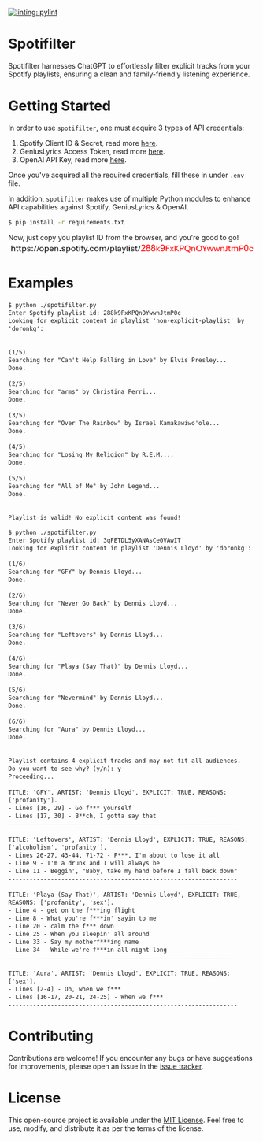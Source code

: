 [![linting: pylint](https://img.shields.io/badge/linting-pylint-yellowgreen)](https://github.com/pylint-dev/pylint)

# Spotifilter

Spotifilter harnesses ChatGPT to effortlessly filter explicit tracks from your Spotify playlists, ensuring a clean and family-friendly listening experience.

# Getting Started

In order to use `spotifilter`, one must acquire 3 types of API credentials:

1. Spotify Client ID & Secret, read more [here](https://developer.spotify.com/documentation/web-api).
2. GeniusLyrics Access Token, read more [here](https://docs.genius.com/#/getting-started-h1).
3. OpenAI API Key, read more [here](https://platform.openai.com/api-keys).

Once you've acquired all the required credentials, fill these in under `.env` file.

In addition, `spotifilter` makes use of multiple Python modules to enhance API capabilities against Spotify, GeniusLyrics & OpenAI.

```bash
$ pip install -r requirements.txt
```

Now, just copy you playlist ID from the browser, and you're good to go!
![alt text](playlist_id.png)

# Examples

```
$ python ./spotifilter.py
Enter Spotify playlist id: 288k9FxKPQnOYwwnJtmP0c
Looking for explicit content in playlist 'non-explicit-playlist' by 'doronkg':


(1/5)
Searching for "Can't Help Falling in Love" by Elvis Presley...
Done.

(2/5)
Searching for "arms" by Christina Perri...
Done.

(3/5)
Searching for "Over The Rainbow" by Israel Kamakawiwo'ole...
Done.

(4/5)
Searching for "Losing My Religion" by R.E.M....
Done.

(5/5)
Searching for "All of Me" by John Legend...
Done.


Playlist is valid! No explicit content was found!
```

```
$ python ./spotifilter.py
Enter Spotify playlist id: 3qFETDL5yXANAsCe0VAwIT
Looking for explicit content in playlist 'Dennis Lloyd' by 'doronkg':

(1/6)
Searching for "GFY" by Dennis Lloyd...
Done.

(2/6)
Searching for "Never Go Back" by Dennis Lloyd...
Done.

(3/6)
Searching for "Leftovers" by Dennis Lloyd...
Done.

(4/6)
Searching for "Playa (Say That)" by Dennis Lloyd...
Done.

(5/6)
Searching for "Nevermind" by Dennis Lloyd...
Done.

(6/6)
Searching for "Aura" by Dennis Lloyd...
Done.


Playlist contains 4 explicit tracks and may not fit all audiences.
Do you want to see why? (y/n): y
Proceeding...

TITLE: 'GFY', ARTIST: 'Dennis Lloyd', EXPLICIT: TRUE, REASONS: ['profanity'].
- Lines [16, 29] - Go f*** yourself
- Lines [17, 30] - B**ch, I gotta say that
-----------------------------------------------------------------

TITLE: 'Leftovers', ARTIST: 'Dennis Lloyd', EXPLICIT: TRUE, REASONS: ['alcoholism', 'profanity'].
- Lines 26-27, 43-44, 71-72 - F***, I'm about to lose it all
- Line 9 - I'm a drunk and I will always be
- Line 11 - Beggin', "Baby, take my hand before I fall back down"
-----------------------------------------------------------------

TITLE: 'Playa (Say That)', ARTIST: 'Dennis Lloyd', EXPLICIT: TRUE, REASONS: ['profanity', 'sex'].
- Line 4 - get on the f***ing flight
- Line 8 - What you're f***in' sayin to me
- Line 20 - calm the f*** down
- Line 25 - When you sleepin' all around
- Line 33 - Say my motherf***ing name
- Line 34 - While we're f***in all night long
-----------------------------------------------------------------

TITLE: 'Aura', ARTIST: 'Dennis Lloyd', EXPLICIT: TRUE, REASONS: ['sex'].
- Lines [2-4] - Oh, when we f***
- Lines [16-17, 20-21, 24-25] - When we f***
-----------------------------------------------------------------
```

# Contributing

Contributions are welcome! If you encounter any bugs or have suggestions for improvements, please open an issue in the [issue tracker](https://github.com/doronkg/spotifilter/issues).

# License

This open-source project is available under the [MIT License](LICENSE). Feel free to use, modify, and distribute it as per the terms of the license.
